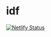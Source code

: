 # idf

[![Netlify Status](https://api.netlify.com/api/v1/badges/a747874f-4d3b-4e70-9dc1-9fb9e44288f5/deploy-status)](https://app.netlify.com/sites/kalish-idf/deploys)

